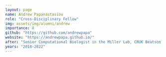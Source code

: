 ```yaml
---
layout: page
name: Andrew Papanastasiou
role: "Cross-Disciplinary Fellow"
img: assets/img/alumni/andrew
importance: 8
github: "https://github.com/andrewpapa"
website: "https://andrewpapa.github.io/"
after: "Senior Computational Biologist in the Miller Lab, CRUK Beatson Institute "
years: "2018-2022"
---
```

